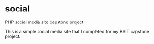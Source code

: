 # social
PHP social media site capstone project

This is a simple social media site that I completed for my BSIT capstone project.